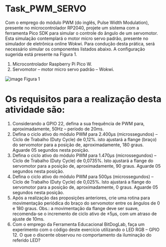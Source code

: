 ﻿# Task_PWM_SERVO

  Com o emprego do módulo PWM (do inglês, Pulse Width Modulation),
presente no microcontrolador RP2040, projete um sistema com a
ferramenta Pico SDK para simular o controle do ângulo de um
servomotor. Esta simulação contemplará o motor micro servo
padrão, presente no simulador de eletrônica online Wokwi. Para
condução desta prática, será necessário simular os componentes
listados abaixo. A configuração sugerida está presente na Figura 1.
1) Microcontrolador Raspberry Pi Pico W.
2) Servomotor – motor micro servo padrão – Wokwi.

 ![image](https://github.com/user-attachments/assets/132702ff-a2fc-4c6a-903a-095eea5b5934)
Figura 1

# Os requisitos para a realização desta atividade são:

1) Considerando a GPIO 22, defina a sua frequência de PWM para,
aproximadamente, 50Hz – período de 20ms. 
2) Defina o ciclo ativo do módulo PWM para 2.400µs
(microssegundos) – Ciclo de Trabalho (Duty Cycle) de 0,12%. isto
ajustará a flange (braço) do servomotor para a posição de,
aproximadamente, 180 graus. Aguarde 05 segundos nesta
posição. 
3) Defina o ciclo ativo do módulo PWM para 1.470µs
(microssegundos) – Ciclo de Trabalho (Duty Cycle) de 0,0735%.
Isto ajustará a flange do servomotor para a posição de,
aproximadamente, 90 graus. Aguarde 05 segundos nesta
posição.
4) Defina o ciclo ativo do módulo PWM para 500µs
(microssegundos) – Ciclo de Trabalho (Duty Cycle) de 0,025%.
Isto ajustará a flange do servomotor para a posição de,
aproximadamente, 0 graus. Aguarde 05 segundos nesta
posição. 
5) Após a realização das proposições anteriores, crie uma rotina
para movimentação periódica do braço do servomotor entre os
ângulos de 0 e 180 graus. Obs.: a movimentação da flange deve
ser suave, recomenda-se o incremento de ciclo ativo de ±5µs,
com um atraso de ajuste de 10ms. 
6) Com o emprego da Ferramenta Educacional BitDogLab, faça
um experimento com o código deste exercício utilizando o LED
RGB – GPIO 12. O que o discente observou no comportamento
da iluminação do referido LED?

